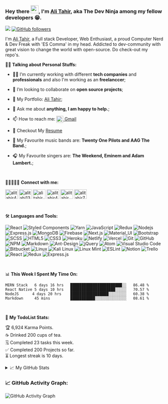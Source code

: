 ### Hey there <img src="https://media.giphy.com/media/hvRJCLFzcasrR4ia7z/giphy.gif" width="25px">, I'm [Ali Tahir](https://alitahir.netlify.app/), aka The Dev Ninja among my fellow developers 😁.

![](https://visitor-badge.glitch.me/badge?page_id=alitahir4024) [![GitHub followers](https://img.shields.io/github/followers/alitahir4024.svg?style=social&label=Follow)](https://github.com/alitahir4024)

I'm [Ali Tahir](https://alitahir.netlify.app/), a Full stack Developer, Web Enthusiast, a proud Computer Nerd & Dev Freak with 'ES Comma' in my head. Addicted to dev-community with great vision to change the world with open-source. Do check-out my repo's.

💁‍♂️ **Talking about Personal Stuffs:**

- 👨‍💻 I’m currently working with different **tech companies** and **professionals** and also I'm working as an **freelanccer**;


- 👯 I’m looking to collaborate on **open source projects**;

- 🔗 My Portfolio: [Ali Tahir](https://alitahir.netlify.app/);

- 💬 Ask me about **anything, I am happy to help.**;

- 📫 How to reach me: <a href="mailto:alitahir4024@gmail.com"><img align="center" alt="Ali's Gmail" width="22px" src="https://cdn.jsdelivr.net/npm/simple-icons@v3/icons/gmail.svg" /> Gmail </a>

- 📝 Checkout My [Resume](https://docs.google.com/document/d/1ktI9X-sVRl3ayTZ8w9vm2nBK1r9ubf1kE9GXCelkZTs/edit?usp=sharing)

- 🎸 My Favourite music bands are: **Twenty One Pilots and AAG The Band.**;

- 🎧 My Favourite singers are: **The Weekend, Eminem and Adam Lambert.**;

<br/>

🧑🏻‍🤝‍🧑🏻 **Connect with me:**
<br/>
<p align="left">
<a href="https://linkedin.com/in/alitahir4024" target="blank"><img align="center" src="https://cdn.jsdelivr.net/npm/simple-icons@3.0.1/icons/linkedin.svg" alt="alitahir4024" height="30" width="40" /></a>
<a href="https://twitter.com/alitahir4024" target="blank"><img align="center" src="https://cdn.jsdelivr.net/npm/simple-icons@3.0.1/icons/twitter.svg" alt="alitahi13852575" height="30" width="40" /></a>
<a href="https://fb.com/alitahir4024" target="blank"><img align="center" src="https://cdn.jsdelivr.net/npm/simple-icons@3.0.1/icons/facebook.svg" alt="ali tahir" height="30" width="40" /></a>
<a href="https://instagram.com/alitahir4024" target="blank"><img align="center" src="https://cdn.jsdelivr.net/npm/simple-icons@3.0.1/icons/instagram.svg" alt="alitahir4024" height="30" width="40" /></a>
<a href="https://dribbble.com/alitahir" target="blank"><img align="center" src="https://cdn.jsdelivr.net/npm/simple-icons@3.0.1/icons/dribbble.svg" alt="alitahir" height="30" width="40" /></a>
<a href="https://www.behance.net/alitahir7" target="blank"><img align="center" src="https://cdn.jsdelivr.net/npm/simple-icons@3.0.1/icons/behance.svg" alt="alitahir7" height="30" width="40" /></a>
</p>

<br/>

🛠️ **Languages and Tools:**
<br/>

![React](https://img.shields.io/badge/react-%2320232a.svg?style=for-the-badge&logo=react&logoColor=%2361DAFB)
![Styled Components](https://img.shields.io/badge/styled--components-DB7093?style=for-the-badge&logo=styled-components&logoColor=white)
![Yarn](https://img.shields.io/badge/yarn-%232C8EBB.svg?style=for-the-badge&logo=yarn&logoColor=white)
![JavaScript](https://img.shields.io/badge/-JavaScript-black?style=flat-square&logo=javascript)
![Redux](https://img.shields.io/badge/-Redux-black?style=flat-square&logo=Redux)
![Nodejs](https://img.shields.io/badge/-Nodejs-black?style=flat-square&logo=Node.js)
![Express.js](https://img.shields.io/badge/express.js-%23404d59.svg?style=for-the-badge&logo=express&logoColor=%2361DAFB)
![MongoDB](https://img.shields.io/badge/-MongoDB-black?style=flat-square&logo=mongodb)
![Firebase](https://img.shields.io/badge/-Firebase-black?style=flat-square&logo=Firebase)
![Next.js](https://img.shields.io/badge/-Next-black?style=flat-square&logo=Next.js)
![Material_UI](https://img.shields.io/badge/-Material_UI-black?style=flat-square&logo=material-ui)
![Bootstrap](https://img.shields.io/badge/-Bootstrap-black?style=flat-square&logo=bootstrap)
![SCSS](https://img.shields.io/badge/-SCSS-black?style=flat-square&logo=SASS)
![HTML5](https://img.shields.io/badge/-HTML5-black?style=flat-square&logo=html5&logoColor=white)
![CSS3](https://img.shields.io/badge/-CSS3-black?style=flat-square&logo=css3)
![Heroku](https://img.shields.io/badge/-Heroku-black?style=flat-square&logo=heroku)
![Netlify](https://img.shields.io/badge/-Netlify-black?style=flat-square&logo=netlify)
![Vercel](https://img.shields.io/badge/-Vercel-black?style=flat-square&logo=vercel)
![Git](https://img.shields.io/badge/-Git-black?style=flat-square&logo=git)
![GitHub](https://img.shields.io/badge/-GitHub-black?style=flat-square&logo=github)
![NPM](https://img.shields.io/badge/NPM-%23000000.svg?style=for-the-badge&logo=npm&logoColor=white)
![Markdown](https://img.shields.io/badge/markdown-%23000000.svg?style=for-the-badge&logo=markdown&logoColor=white)
![Ant-Design](https://img.shields.io/badge/-AntDesign-%230170FE?style=for-the-badge&logo=ant-design&logoColor=white)
![jQuery](https://img.shields.io/badge/jquery-%230769AD.svg?style=for-the-badge&logo=jquery&logoColor=white)
![Atom](https://img.shields.io/badge/Atom-%2366595C.svg?style=for-the-badge&logo=atom&logoColor=white)
![Visual Studio Code](https://img.shields.io/badge/Visual%20Studio%20Code-0078d7.svg?style=for-the-badge&logo=visual-studio-code&logoColor=white)
![Bitbucket](https://img.shields.io/badge/bitbucket-%230047B3.svg?style=for-the-badge&logo=bitbucket&logoColor=white)
![Linux](https://img.shields.io/badge/Linux-FCC624?style=for-the-badge&logo=linux&logoColor=black)
![Kali Linux](https://img.shields.io/badge/Kali-268BEE?style=for-the-badge&logo=kalilinux&logoColor=white)
![Linux Mint](https://img.shields.io/badge/Linux%20Mint-87CF3E?style=for-the-badge&logo=Linux%20Mint&logoColor=white)
![ESLint](https://img.shields.io/badge/ESLint-4B3263?style=for-the-badge&logo=eslint&logoColor=white)
![Notion](https://img.shields.io/badge/Notion-%23000000.svg?style=for-the-badge&logo=notion&logoColor=white)
![Trello](https://img.shields.io/badge/Trello-%23026AA7.svg?style=for-the-badge&logo=Trello&logoColor=white)
![React](https://img.shields.io/badge/-React-black?style=flat-square&logo=react)
![Redux](https://img.shields.io/badge/-Redux-black?style=flat-square&logo=Redux)
![Express.js](https://img.shields.io/badge/express.js-%23404d59.svg?style=for-the-badge&logo=express&logoColor=%2361DAFB)


<br/>

📊 **This Week I Spent My Time On:**

<!--START_SECTION:waka-->

```text
MERN Stack   6 days 16 hrs   ███████████████████████░░   86.48 %
React Native 5 days 10 hrs   ████████████████████░░░░░   70.57 %
NodeJS      4 days 20 hrs    █████████████████░░░░░░░░   60.38 %
Markdown     45 mins         ███████████░░░░░░░░░░░░░░   08.61 %
```

<!--END_SECTION:waka-->

<br/>

🚧 **My TodoList Stats:**

<!-- TODO-IST:START -->

🏆 6,924 Karma Points.  
☕️ Drinked 200 cups of tea.     
🗓 Completed 23 tasks this week.    
✅ Completed 200 Projects so far.     
⏳ Longest streak is 10 days.    

<!-- TODO-IST:END -->

<details>
<summary>📈 My GitHub Stats</summary>

<br/>

NOTE: Top languages does not indicate my skill level or something like that, it's a github metric of which languages I have the most code on github.

<p>&nbsp;<img align="center" src="https://github-readme-stats.vercel.app/api?username=alitahir4024&show_icons=true&locale=en" alt="alitahir4024" /></p>

<p><img align="left" src="https://github-readme-stats.vercel.app/api/top-langs?username=alitahir4024&show_icons=true&locale=en&layout=compact" alt="alitahir4024" /></p>
  
<br/>
  
![GitHub streak stats](https://github-readme-streak-stats.herokuapp.com/?user=alitahir4024&theme=highcontrast)

</details>

<!--   GitHub stats graph -->

### 📈 GitHub Activity Graph:

![GitHub Activity Graph](https://activity-graph.herokuapp.com/graph?username=alitahir4024&theme=react-dark)
